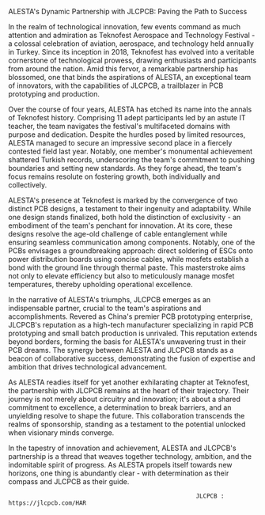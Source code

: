 ALESTA's Dynamic Partnership with JLCPCB: Paving the Path to Success

In the realm of technological innovation, few events command as much attention and admiration as Teknofest Aerospace and Technology Festival - a colossal celebration of aviation, aerospace, and technology held annually in Turkey. Since its inception in 2018, Teknofest has evolved into a veritable cornerstone of technological prowess, drawing enthusiasts and participants from around the nation. Amid this fervor, a remarkable partnership has blossomed, one that binds the aspirations of ALESTA, an exceptional team of innovators, with the capabilities of JLCPCB, a trailblazer in PCB prototyping and production.

Over the course of four years, ALESTA has etched its name into the annals of Teknofest history. Comprising 11 adept participants led by an astute IT teacher, the team navigates the festival's multifaceted domains with purpose and dedication. Despite the hurdles posed by limited resources, ALESTA managed to secure an impressive second place in a fiercely contested field last year. Notably, one member's monumental achievement shattered Turkish records, underscoring the team's commitment to pushing boundaries and setting new standards. As they forge ahead, the team's focus remains resolute on fostering growth, both individually and collectively.

ALESTA's presence at Teknofest is marked by the convergence of two distinct PCB designs, a testament to their ingenuity and adaptability. While one design stands finalized, both hold the distinction of exclusivity - an embodiment of the team's penchant for innovation. At its core, these designs resolve the age-old challenge of cable entanglement while ensuring seamless communication among components. Notably, one of the PCBs envisages a groundbreaking approach: direct soldering of ESCs onto power distribution boards using concise cables, while mosfets establish a bond with the ground line through thermal paste. This masterstroke aims not only to elevate efficiency but also to meticulously manage mosfet temperatures, thereby upholding operational excellence.

In the narrative of ALESTA's triumphs, JLCPCB emerges as an indispensable partner, crucial to the team's aspirations and accomplishments. Revered as China's premier PCB prototyping enterprise, JLCPCB's reputation as a high-tech manufacturer specializing in rapid PCB prototyping and small batch production is unrivaled. This reputation extends beyond borders, forming the basis for ALESTA's unwavering trust in their PCB dreams. The synergy between ALESTA and JLCPCB stands as a beacon of collaborative success, demonstrating the fusion of expertise and ambition that drives technological advancement.

As ALESTA readies itself for yet another exhilarating chapter at Teknofest, the partnership with JLCPCB remains at the heart of their trajectory. Their journey is not merely about circuitry and innovation; it's about a shared commitment to excellence, a determination to break barriers, and an unyielding resolve to shape the future. This collaboration transcends the realms of sponsorship, standing as a testament to the potential unlocked when visionary minds converge.

In the tapestry of innovation and achievement, ALESTA and JLCPCB's partnership is a thread that weaves together technology, ambition, and the indomitable spirit of progress. As ALESTA propels itself towards new horizons, one thing is abundantly clear - with determination as their compass and JLCPCB as their guide.

                                                         JLCPCB : https://jlcpcb.com/HAR 
